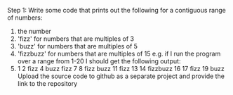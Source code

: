 Step 1:
Write some code that prints out the following for a contiguous range of numbers:
1. the number
2. 'fizz' for numbers that are multiples of 3
3. 'buzz' for numbers that are multiples of 5
4. 'fizzbuzz' for numbers that are multiples of 15
e.g. if I run the program over a range from 1-20 I should get the following output:
1. 1 2 fizz 4 buzz fizz 7 8 fizz buzz 11 fizz 13 14 fizzbuzz 16 17 fizz 19 buzz
Upload the source code to github as a separate project and provide the link to the repository